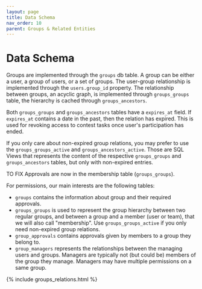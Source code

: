 ```yaml
---
layout: page
title: Data Schema
nav_order: 10
parent: Groups & Related Entities
---
```


# Data Schema

Groups are implemented through the `groups` db table. A group can be either a user, a group of users, or a set of groups. The user-group relationship is implemented through the `users.group_id` property. The relationship between groups, an acyclic graph, is implemented through `groups_groups` table, the hierarchy is cached through `groups_ancestors`.

Both `groups_groups` and `groups_ancestors` tables have a `expires_at` field. If `expires_at` contains a date in the past, then the relation has expired. This is used for revoking access to contest tasks once user's participation has ended.

If you only care about non-expired group relations, you may prefer to use the `groups_groups_active` and `groups_ancestors_active`. Those are SQL Views that represents the content of the respective `groups_groups` and `groups_ancestors` tables, but only with non-expired entries.

<span class="label label-yellow">TO FIX</span> Approvals are now in the membership table (`groups_groups`).

For permissions, our main interests are the following tables:
* `groups` contains the information about group and their required approvals.
* `groups_groups` is used to represent the group hierarchy between two regular groups, and between a group and a member (user or team), that we will also call "membership". Use `groups_groups_active` if you only need non-expired group relations.
* `group_approvals` contains approvals given by members to a group they belong to.
* `group_managers` represents the relationships between the managing users and groups. Managers are typically not (but could be) members of the group they manage. Managers may have multiple permissions on a same group.

<div style="max-width:90%;">{% include groups_relations.html %}</div>
